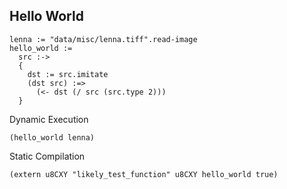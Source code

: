 Hello World
-----------

    lenna := "data/misc/lenna.tiff".read-image
    hello_world :=
      src :->
      {
        dst := src.imitate
        (dst src) :=>
          (<- dst (/ src (src.type 2)))
      }

Dynamic Execution

    (hello_world lenna)

Static Compilation

    (extern u8CXY "likely_test_function" u8CXY hello_world true)
